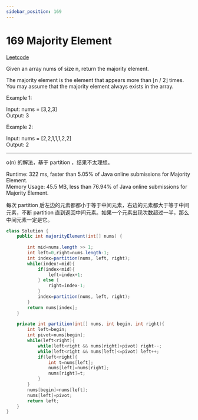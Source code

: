 ```yaml
---
sidebar_position: 169
---
```


# 169 Majority Element

[Leetcode](https://leetcode.com/problems/majority-element/)

Given an array nums of size n, return the majority element.

The majority element is the element that appears more than ⌊n / 2⌋ times. You may assume that the majority element always exists in the array.

 

Example 1:

Input: nums = [3,2,3]  
Output: 3  

Example 2:

Input: nums = [2,2,1,1,1,2,2]  
Output: 2  


---

o(n) 的解法，基于 partition ，结果不太理想。

Runtime: 322 ms, faster than 5.05% of Java online submissions for Majority Element.  
Memory Usage: 45.5 MB, less than 76.94% of Java online submissions for Majority Element.  

每次 partition 后左边的元素都都小于等于中间元素，右边的元素都大于等于中间元素，不断 partition 直到返回中间元素。如果一个元素出现次数超过一半，那么中间元素一定是它。

```java
class Solution {
    public int majorityElement(int[] nums) {
        
        int mid=nums.length >> 1;
        int left=0,right=nums.length-1;
        int index=partition(nums, left, right);
        while(index!=mid){
            if(index<mid){
                left=index+1;
            } else {
                right=index-1;
            }
            index=partition(nums, left, right);
        }
        return nums[index];
    }
    
    private int partition(int[] nums, int begin, int right){
        int left=begin;
        int pivot=nums[begin];
        while(left<right){
            while(left<right && nums[right]>pivot) right--;
            while(left<right && nums[left]<=pivot) left++;
            if(left<right){
                int t=nums[left];
                nums[left]=nums[right];
                nums[right]=t;
            }
        }
        nums[begin]=nums[left];
        nums[left]=pivot;
        return left;
    }
}
```